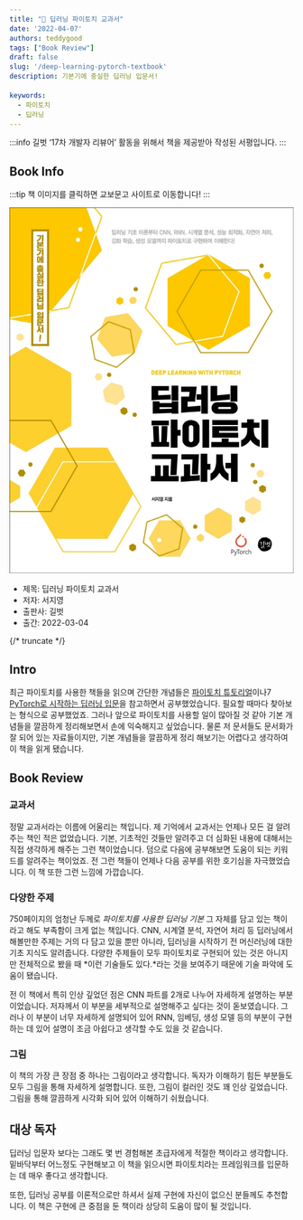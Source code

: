 ```yaml
---
title: "📖 딥러닝 파이토치 교과서"
date: '2022-04-07'
authors: teddygood
tags: ["Book Review"]
draft: false
slug: '/deep-learning-pytorch-textbook'
description: 기본기에 충실한 딥러닝 입문서!

keywords:
  - 파이토치
  - 딥러닝
---
```


:::info
길벗 ‘17차 개발자 리뷰어’ 활동을 위해서 책을 제공받아 작성된 서평입니다.
:::

## Book Info

:::tip
책 이미지를 클릭하면 교보문고 사이트로 이동합니다!
:::

[![책](../assets/review/deep-learning-pytorch-textbook.jpg)](https://www.kyobobook.co.kr/product/detailViewKor.laf?ejkGb=KOR&mallGb=KOR&barcode=9791165218942&orderClick=LAG&Kc=)

- 제목: 딥러닝 파이토치 교과서
- 저자: 서지영
- 출판사: 길벗
- 출간: 2022-03-04

{/* truncate */}

## Intro

최근 파이토치를 사용한 책들을 읽으며 간단한 개념들은 [파이토치 튜토리얼](https://tutorials.pytorch.kr/)이나7 [PyTorch로 시작하는 딥러닝 입문](https://wikidocs.net/book/2788)을 참고하면서 공부했었습니다. 필요할 때마다 찾아보는 형식으로 공부했었죠. 그러나 앞으로 파이토치를 사용할 일이 많아질 것 같아 기본 개념들을 깔끔하게 정리해보면서 손에 익숙해지고 싶었습니다. 물론 저 문서들도 문서화가 잘 되어 있는 자료들이지만, 기본 개념들을 깔끔하게 정리 해보기는 어렵다고 생각하여 이 책을 읽게 됐습니다.

## Book Review

### 교과서

정말 교과서라는 이름에 어울리는 책입니다. 제 기억에서 교과서는 언제나 모든 걸 알려주는 책인 적은 없었습니다. 기본, 기초적인 것들만 알려주고 더 심화된 내용에 대해서는 직접 생각하게 해주는 그런 책이었습니다. 덤으로 다음에 공부해보면 도움이 되는 키워드를 알려주는 책이었죠. 전 그런 책들이 언제나 다음 공부를 위한 호기심을 자극했었습니다. 이 책 또한 그런 느낌에 가깝습니다. 

### 다양한 주제

750페이지의 엄청난 두께로 *파이토치를 사용한 딥러닝 기본* 그 자체를 담고 있는 책이라고 해도 부족함이 크게 없는 책입니다. CNN, 시계열 분석, 자연어 처리 등 딥러닝에서 해볼만한 주제는 거의 다 담고 있을 뿐만 아니라, 딥러닝을 시작하기 전 머신러닝에 대한 기초 지식도 알려줍니다. 다양한 주제들이 모두 파이토치로 구현되어 있는 것은 아니지만 전체적으로 봤을 때 *이런 기술들도 있다.*라는 것을 보여주기 때문에 기술 파악에 도움이 됐습니다.

전 이 책에서 특히 인상 깊었던 점은 CNN 파트를 2개로 나누어 자세하게 설명하는 부분이었습니다. 저자께서 이 부분을 세부적으로 설명해주고 싶다는 것이 돋보였습니다.  그러나 이 부분이 너무 자세하게 설명되어 있어 RNN, 임베딩, 생성 모델 등의 부분이 구현하는 데 있어 설명이 조금 아쉽다고 생각할 수도 있을 것 같습니다.  

### 그림

이 책의 가장 큰 장점 중 하나는 그림이라고 생각합니다. 독자가 이해하기 힘든 부분들도 모두 그림을 통해 자세하게 설명합니다. 또한, 그림이 컬러인 것도 꽤 인상 깊었습니다. 그림을 통해 깔끔하게 시각화 되어 있어 이해하기 쉬웠습니다.

## 대상 독자

딥러닝 입문자 보다는 그래도 몇 번 경험해본 초급자에게 적절한 책이라고 생각합니다. 밑바닥부터 어느정도 구현해보고 이 책을 읽으시면 파이토치라는 프레임워크를 입문하는 데 매우 좋다고 생각합니다.

또한, 딥러닝 공부를 이론적으로만 하셔서 실제 구현에 자신이 없으신 분들께도 추천합니다. 이 책은 구현에 큰 중점을 둔 책이라 상당히 도움이 많이 될 것입니다.
